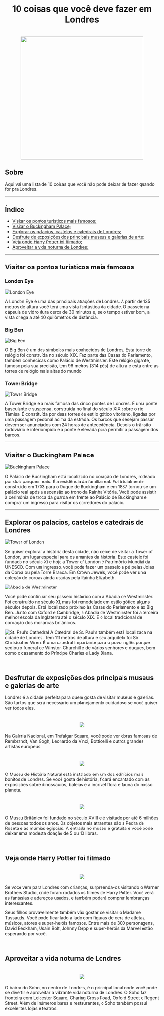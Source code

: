 <h1 align = "center">
10 coisas que você deve fazer em Londres
</h1>

<h1 align = "center">
<img src = "https://media.posterlounge.com/img/products/720000/714897/714897_poster.jpg" height="400">
</h1>

## Sobre

Aqui vai uma lista de 10 coisas que você não pode deixar de fazer quando for pra Londres.

---

## Índice

- [Visitar os pontos turísticos mais famosos;](#visitar-os-pontos-turísticos-mais-famosos)
- [Visitar o Buckingham Palace;](#visitar-o-buckingham-palace)
- [Explorar os palacios, castelos e catedrais de Londres;](#explorar-os-palacios-castelos-e-catedrais-de-londres)
- [Desfrute de exposições dos principais museus e galerias de arte;]()
- [Veja onde Harry Potter foi filmado;]()
- [Aproveitar a vida noturna de Londres;]()

---

## Visitar os pontos turísticos mais famosos

### London Eye

![London Eye](/img/london-eye.jpg)

A London Eye é uma das principais atrações de Londres. A partir de 135 metros de altura você terá uma vista fantástica da cidade. O passeio na cápsula de vidro dura cerca de 30 minutos e, se o tempo estiver bom, a vista chega a até 40 quilômetros de distância.

### Big Ben

![Big Ben](/img/big-ben.jpg)

O Big Ben é um dos símbolos mais conhecidos de Londres. Esta torre do relógio foi construída no século XIX. Faz parte das Casas do Parlamento, também conhecidas como Palácio de Westminster. Este relógio gigante, famoso pela sua precisão, tem 96 metros (314 pés) de altura e está entre as torres de relógio mais altas do mundo.

### Tower Bridge

![Tower Bridge](/img/tower-bridge.jpg)

A Tower Bridge é a mais famosa das cinco pontes de Londres. É uma ponte basculante e suspensa, construída no final do século XIX sobre o rio Tâmisa. É constituída por duas torres de estilo gótico vitoriano, ligadas por uma passagem pedonal acima da estrada. Os barcos que desejam passar devem ser anunciados com 24 horas de antecedência. Depois o trânsito rodoviário é interrompido e a ponte é elevada para permitir a passagem dos barcos.

---

## Visitar o Buckingham Palace

![Buckingham Palace](/img/buckingham-palace.jpg)

O Palácio de Buckingham está localizado no coração de Londres, rodeado por dois parques reais. É a residência da família real. Foi inicialmente construído em 1703 para o Duque de Buckingham e em 1837 tornou-se um palácio real após a ascensão ao trono da Rainha Vitória. Você pode assistir à cerimônia de troca da guarda em frente ao Palácio de Buckingham e comprar um ingresso para visitar os corredores do palácio.

---

## Explorar os palacios, castelos e catedrais de Londres

![Tower of London](/img/tower-of-london.jpg)

Se quiser explorar a história desta cidade, não deixe de visitar a Tower of London, um lugar especial para os amantes da história. Este castelo foi fundado no século XI e hoje a Tower of London é Patrimônio Mundial da UNESCO. Com um ingresso, você pode fazer um passeio a pé pelas Joias da Coroa ou pela Torre Branca. Em Crown Jewels, você pode ver uma coleção de coroas ainda usadas pela Rainha Elizabeth.

![Abadia de Westminster](/img/abadia-de-westminster.jpg)

Você pode continuar seu passeio histórico com a Abadia de Westminster. Foi construído no século XI, mas foi remodelado em estilo gótico alguns séculos depois. Está localizado próximo às Casas do Parlamento e ao Big Ben. Junto com Oxford e Cambridge, a Abadia de Westminster foi a terceira melhor escola da Inglaterra até o século XIX. É o local tradicional de coroação dos monarcas britânicos.

![St. Paul’s Cathedral](/img/St-Pauls-Cathedral.jpg)
A Catedral de St. Paul’s também está localizada na cidade de Londres. Tem 111 metros de altura e seu arquiteto foi Sir Christopher Wren. É uma catedral importante para o povo inglês porque sediou o funeral de Winston Churchill e de vários senhores e duques, bem como o casamento do Príncipe Charles e Lady Diana.

<br>

## Desfrutar de exposições dos principais museus e galerias de arte

Londres é a cidade perfeita para quem gosta de visitar museus e galerias. São tantos que será necessário um planejamento cuidadoso se você quiser ver todos eles.

<h1 align = "center">
<img src = "https://ik.imagekit.io/juliocpaiva/galeria%20nacional.jpeg?updatedAt=1705152490986">
</h1>

Na Galeria Nacional, em Trafalgar Square, você pode ver obras famosas de Rembrandt, Van Gogh, Leonardo da Vinci, Botticelli e outros grandes artistas europeus.

<h1 align = "center">
<img src = "https://ik.imagekit.io/juliocpaiva/museu%20natural.jpeg?updatedAt=1705152490689">
</h1>

O Museu de História Natural está instalado em um dos edifícios mais bonitos de Londres. Se você gosta de história, ficará encantado com as exposições sobre dinossauros, baleias e a incrível flora e fauna do nosso planeta.

<h1 align = "center">
<img src = "https://ik.imagekit.io/juliocpaiva/museu%20britanico.jpeg?updatedAt=1705152490823" >
</h1>

O Museu Britânico foi fundado no século XVIII e é visitado por até 6 milhões de pessoas todos os anos. Os objetos mais atraentes são a Pedra de Roseta e as múmias egípcias. A entrada no museu é gratuita e você pode deixar uma modesta doação de 5 ou 10 libras.

<br>

## Veja onde Harry Potter foi filmado

<h1 align = "center">
<img src = "https://ik.imagekit.io/juliocpaiva/studio%20harry.jpeg?updatedAt=1705152490975" >
</h1>

Se você vem para Londres com crianças, surpreenda-os visitando o Warner Brothers Studio, onde foram rodados os filmes de Harry Potter. Você verá as fantasias e adereços usados, e também poderá comprar lembranças interessantes.

Seus filhos provavelmente também vão gostar de visitar o Madame Tussauds. Você pode ficar lado a lado com figuras de cera de atletas, músicos, atores e super-heróis famosos. Entre mais de 300 personagens, David Beckham, Usain Bolt, Johnny Depp e super-heróis da Marvel estão esperando por você.

<br>

## Aproveitar a vida noturna de Londres

<h1 align = "center">
<img src = "https://ik.imagekit.io/juliocpaiva/soho.jpeg?updatedAt=1705152490765" >
</h1>

O bairro do Soho, no centro de Londres, é o principal local onde você pode se divertir e aproveitar a vibrante vida noturna de Londres. O Soho faz fronteira com Leicester Square, Charing Cross Road, Oxford Street e Regent Street. Além de inúmeros bares e restaurantes, o Soho também possui excelentes lojas e teatros.
